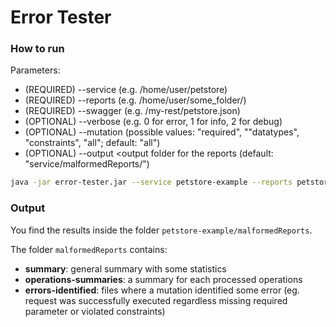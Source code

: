 # Error Tester

### How to run

Parameters:
- (REQUIRED) --service <path to the service folder> (e.g. /home/user/petstore)
- (REQUIRED) --reports <path to the reports folder> (e.g. /home/user/some_folder/)
- (REQUIRED) --swagger <swagger-specification-file> (e.g. /my-rest/petstore.json)
- (OPTIONAL) --verbose <log-verbosity level> (e.g. 0 for error, 1 for info, 2 for debug)
- (OPTIONAL) --mutation <type of malformed mutation to test> (possible values: \"required\",
"\"datatypes\", \"constraints\", \"all\"; default: \"all\")
- (OPTIONAL) --output <output folder for the reports (default: \"service/malformedReports/\")

```bash
java -jar error-tester.jar --service petstore-example --reports petstore-example/nominal-tester-reports/reports --swagger petstore-example/oas.json
```

### Output

You find the results inside the folder `petstore-example/malformedReports`.

The folder `malformedReports` contains:
- **summary**: general summary with some statistics
- **operations-summaries**: a summary for each processed operations
- **errors-identified**: files where a mutation identified some error (eg. request was successfully executed regardless missing required parameter or violated constraints)

